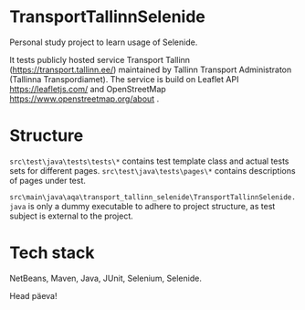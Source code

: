 # TransportTallinnSelenide
Personal study project to learn usage of Selenide.

It tests publicly hosted service Transport Tallinn (https://transport.tallinn.ee/) maintained by Tallinn Transport Administraton (Tallinna Transpordiamet).
The service is build on Leaflet API https://leafletjs.com/ and OpenStreetMap https://www.openstreetmap.org/about .

# Structure
`src\test\java\tests\tests\*` contains test template class and actual tests sets for different pages.
`src\test\java\tests\pages\*` contains descriptions of pages under test.

`src\main\java\aqa\transport_tallinn_selenide\TransportTallinnSelenide.java` is only a dummy executable to adhere to project structure, as test subject is external to the project.

# Tech stack
NetBeans, Maven, Java, JUnit, Selenium, Selenide.

Head päeva!
